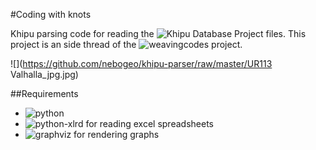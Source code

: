 #Coding with knots

Khipu parsing code for reading the ![Khipu Database Project](http://khipukamayuq.fas.harvard.edu/) files.
This project is an side thread of the ![weavingcodes](http://kairotic.org) project.

![](https://github.com/nebogeo/khipu-parser/raw/master/UR113 Valhalla_jpg.jpg)

##Requirements

* ![python](https://www.python.org/)
* ![python-xlrd](https://pypi.python.org/pypi/xlrd) for reading excel spreadsheets
* ![graphviz](http://www.graphviz.org/) for rendering graphs
